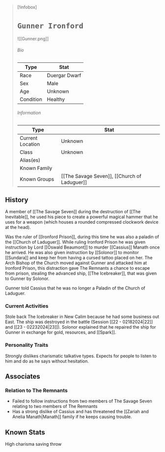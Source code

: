 > [!infobox]
> # `Gunner Ironford` 
> ![[Gunner.png]]
> ###### Bio
> Type |  Stat |
> ---|---|
> Race | Duergar Dwarf| 
> Sex | Male| 
> Age | Unknown|
> Condition | Healthy |
> ######  Information
> Type |  Stat |
> ---|---|
> Current Location | Unknown|
> Class | Unknown |
> Alias(es) |  |
> Known Family | |
> Known Groups | [[The Savage Seven]], [[Church of Laduguer]] |
 
## History
A member of [[The Savage Seven]] during the destruction of [[The Inevitable]], he used his piece to create a powerful magical hammer that he uses for a weapon (which houses a rounded compressed clockwork device at the head).

Was the ruler of [[Ironford Prison]], during this time he was also a paladin of the [[Church of Laduguer]]. While ruling Ironford Prison he was given instruction by Lord [[Oswald Beaumont]] to murder [[Cassius]] Manath once he arrived. He was also given instruction by [[Solonor]] to monitor [[Sundara]] and keep her from having a cursed tattoo placed on her. The Arch Bishop of the Church moved against Gunner and attacked him at Ironford Prison, this distraction gave The Remnants a chance to escape from prison, stealing the advanced ship, [[The Icebreaker]], that was given to Gunner by Solonor.

Gunner told Cassius that he was no longer a Paladin of the Church of Laduguer.

### Current Activities
Stole back The Icebreaker in New Calim because he had some business out East. The ship was destroyed in the battle (Session [[22 - 02182024|22]] and [[23 - 02232024|23]]). Solonor explained that he repaired the ship for Gunner in exchange for gold, resources, and [[Spark]].

### Personality Traits
Strongly dislikes charismatic talkative types. Expects for people to listen to him and do as he says without hesitation.

## Associates

### Relation to The Remnants 
- Failed to follow instructions from two members of The Savage Seven relating to two members of The Remnants
- Has a strong dislike of Cassius and has threatened the [[Zariah and Anelia Manath|Manath]] family if he keeps causing trouble.

## Known Stats
High charisma saving throw